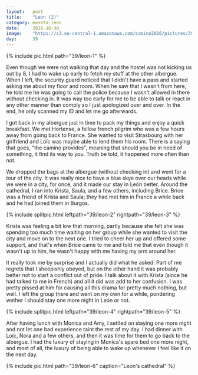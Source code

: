 ```yaml
---
layout:   post
title:    "León (2)"
category: meseta-leon
date:     2016-10-30
image:    "https://s3.eu-central-1.amazonaws.com/camino2016/pictures/39/leon-6-thumb.jpg"
day:      39
---
```


{% include pic.html path="39/leon-1" %}

Even though we were not walking that day and the hostel was not kicking us out by 8, I had to wake up early to fetch my stuff at the other albergue. When I left, the security guard noticed that I didn't have a pass and started asking me about my floor and room. When he saw that I wasn't from here, he told me he was going to call the police because I wasn't allowed in there without checking in. It was way too early for me to be able to talk or react in any other manner than comply so I just apologized over and over. In the end, he only scanned my ID and let me go afterwards.

I got back in my albergue just in time to pack my things and enjoy a quick breakfast. We met Hortense, a fellow french pilgrim who was a few hours away from going back to France. She wanted to visit Strasbourg with her girlfriend and Loïc was maybe able to lend them his room. There is a saying that goes, "the camino provides", meaning that should you be in need of something, it find its way to you. Truth be told, it happened more often than not.

We dropped the bags at the albergue (without checking in) and went for a tour of the city. It was really nice to have a blue skye over our heads while we were in a city, for once, and it made our stay in León better. Around the cathedral, I ran into Krista, Saula, and a few others, including Brice. Brice was a friend of Krista and Saula; they had met him in France a while back and he had joined them in Burgos.

{% include splitpic.html leftpath="39/leon-2" rightpath="39/leon-3" %}

Krista was feeling a bit low that morning, partly because she felt she was spending too much time waiting on her group while she wanted to visit the city and move on to the next one. I tried to cheer her up and offered some support, and that's when Brice came to me and told me that even though it wasn't up to him, he wasn't happy with me having my arm around her.

It really took me by surprise and I actually did what he asked. Part of me regrets that I sheepishly obeyed, but on the other hand it was probably better not to start a conflict out of pride. I talk about it with Krista (since he had talked to me in French) and all it did was add to her confusion. I was pretty pissed at him for causing all this drama for pretty much nothing, but well. I left the group there and went on my own for a while, pondering wether I should stay one more night in León or not.

{% include splitpic.html leftpath="39/leon-4" rightpath="39/leon-5" %}

After having lunch with Monica and Amy, I settled on staying one more night and not let one bad experience taint the rest of my day. I had dinner with Loïc, Nora and a few others, and then it was time for them to go back to the albergue. I had the luxury of staying in Monica's spare bed one more night, and most of all, the luxury of being able to wake up whenever I feel like it on the next day.

{% include pic.html path="39/leon-6" caption="Leon's cathedral" %}
